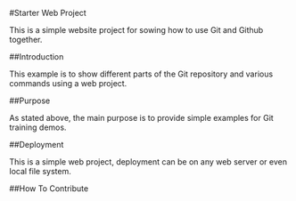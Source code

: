 #Starter Web Project

This is a simple website project for
sowing how to use Git and Github together.

##Introduction

This example is to show different parts 
of the Git repository and various commands
using a web project.

##Purpose

As stated above, the main purpose is to
provide simple examples for Git training
demos.

##Deployment

This is a simple web project, deployment
can be on any web server or even local
file system.

##How To Contribute